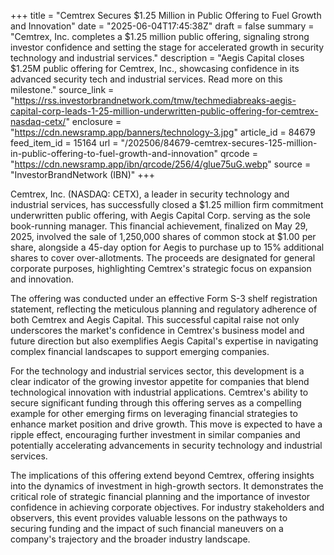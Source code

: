 +++
title = "Cemtrex Secures $1.25 Million in Public Offering to Fuel Growth and Innovation"
date = "2025-06-04T17:45:38Z"
draft = false
summary = "Cemtrex, Inc. completes a $1.25 million public offering, signaling strong investor confidence and setting the stage for accelerated growth in security technology and industrial services."
description = "Aegis Capital closes $1.25M public offering for Cemtrex, Inc., showcasing confidence in its advanced security tech and industrial services. Read more on this milestone."
source_link = "https://rss.investorbrandnetwork.com/tmw/techmediabreaks-aegis-capital-corp-leads-1-25-million-underwritten-public-offering-for-cemtrex-nasdaq-cetx/"
enclosure = "https://cdn.newsramp.app/banners/technology-3.jpg"
article_id = 84679
feed_item_id = 15164
url = "/202506/84679-cemtrex-secures-125-million-in-public-offering-to-fuel-growth-and-innovation"
qrcode = "https://cdn.newsramp.app/ibn/qrcode/256/4/glue75uG.webp"
source = "InvestorBrandNetwork (IBN)"
+++

<p>Cemtrex, Inc. (NASDAQ: CETX), a leader in security technology and industrial services, has successfully closed a $1.25 million firm commitment underwritten public offering, with Aegis Capital Corp. serving as the sole book-running manager. This financial achievement, finalized on May 29, 2025, involved the sale of 1,250,000 shares of common stock at $1.00 per share, alongside a 45-day option for Aegis to purchase up to 15% additional shares to cover over-allotments. The proceeds are designated for general corporate purposes, highlighting Cemtrex's strategic focus on expansion and innovation.</p><p>The offering was conducted under an effective Form S-3 shelf registration statement, reflecting the meticulous planning and regulatory adherence of both Cemtrex and Aegis Capital. This successful capital raise not only underscores the market's confidence in Cemtrex's business model and future direction but also exemplifies Aegis Capital's expertise in navigating complex financial landscapes to support emerging companies.</p><p>For the technology and industrial services sector, this development is a clear indicator of the growing investor appetite for companies that blend technological innovation with industrial applications. Cemtrex's ability to secure significant funding through this offering serves as a compelling example for other emerging firms on leveraging financial strategies to enhance market position and drive growth. This move is expected to have a ripple effect, encouraging further investment in similar companies and potentially accelerating advancements in security technology and industrial services.</p><p>The implications of this offering extend beyond Cemtrex, offering insights into the dynamics of investment in high-growth sectors. It demonstrates the critical role of strategic financial planning and the importance of investor confidence in achieving corporate objectives. For industry stakeholders and observers, this event provides valuable lessons on the pathways to securing funding and the impact of such financial maneuvers on a company's trajectory and the broader industry landscape.</p>